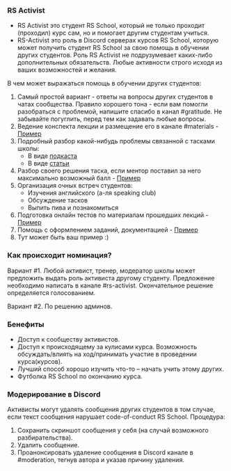 ### RS Activist
-  RS Activist это студент RS School, который не только проходит (проходил) курс сам, но и помогает другим студентам учиться.
-  RS-Activist это роль в Discord серверах курсов RS School, которую может получить студент RS School за свою помощь в обучении других студентов. Роль RS Activist не подрузумевает каких-либо дополнительных обязательств. Любые активности строго исходя из ваших возможностей и желания.

В чем может выражаться помощь в обучении других студентов:
1. Самый простой вариант - ответы на вопросы других студентов в чатах сообщества. Правило хорошего тона - если вам помогли разобраться с проблемой, напишите спасибо в канал #gratitude. Не забывайте погуглить, перед тем как задавать любые вопросы.
2. Ведение конспекта лекции и размещение его в канале #materials - [Пример](https://www.evernote.com/shard/s368/client/snv?noteGuid=b1359883-2b9e-419a-b9de-dd959fc05f05&noteKey=97c0f19486d851b3&sn=https%3A%2F%2Fwww.evernote.com%2Fshard%2Fs368%2Fsh%2Fb1359883-2b9e-419a-b9de-dd959fc05f05%2F97c0f19486d851b3&title=Git)
3. Подробный разбор какой-нибудь проблемы связанной с тасками школы:
    - В виде [подкаста](https://www.youtube.com/watch?v=d9_lapUSuu0&feature=youtu.be)
    - В виде [статьи](https://gist.github.com/uniorunr/112975fb69ccd2b1a8731a5f5daaced0)
4. Разбор своего решения таска, если ментор поставил за него максимально возможный балл - [Пример](https://www.youtube.com/watch?v=1_phuaJ5ZNM&feature=youtu.be)
5. Организация очных встреч студентов:
    - Изучения английского (а-ля speaking club)
    - Обсуждение тасков
    - Выпить пива и познакомиться
6. Подготовка онлайн тестов по материалам прошедших лекций - [Пример](https://github.com/rolling-scopes-school/tasks/issues/50)
7. Помощь с оформлением заданий, документацией - [Пример](https://github.com/rolling-scopes-school/tasks/pull/53)
8. Тут может быть ваш пример :)

### Как происходит номинация? 
Вариант #1. Любой активист, тренер, модератор школы может предложить выдать роль активиста другому студенту. Предложение необходимо написать в канале #rs-activist.
Окончательное решение определяется голосованием.  

Вариант #2. По решению админов.

### Бенефиты
- Доступ к сообществу активистов.
- Доступ к происходящему за кулисами курса. Возможность обсуждать/влиять на ход/принимать участие в проведении курса(курсов). 
- Лучший способ хорошо изучить что-то – начать учить этому других.
- Футболка RS School по окончанию курса.

### Модерирование в Discord
Активисты могут удалять сообщения других студентов в том случае, если текст сообщения нарушает code-of-conduct RS School. Процедура:
 1. Сохранить скриншот сообщения у себя (на случай возможного разбирательства).
 2. Удалить сообщение.
 3. Проанонсировать удаление сообщения в Discord канале в #moderation, тегнув автора и указав причину удаления.

